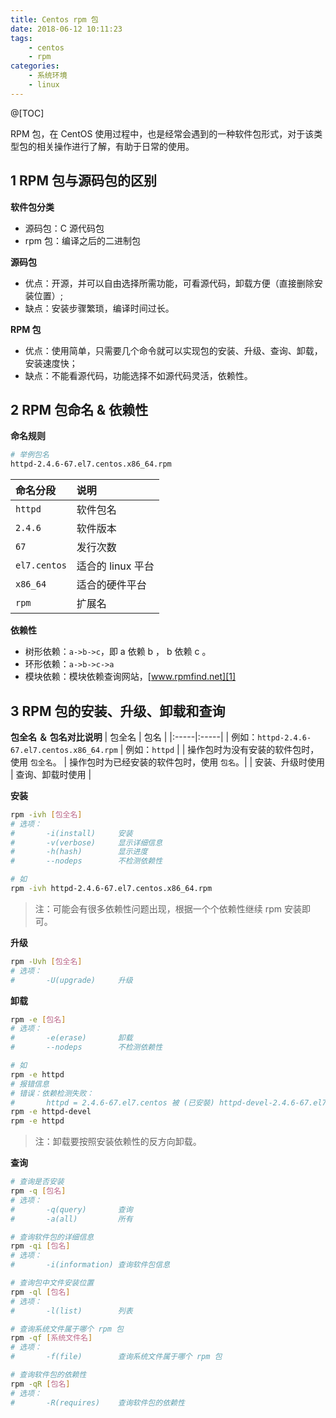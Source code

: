 ```yaml
---
title: Centos rpm 包
date: 2018-06-12 10:11:23
tags:
    - centos
    - rpm
categories:
    - 系统环境
    - linux
---
```


@[TOC]

RPM 包，在 CentOS 使用过程中，也是经常会遇到的一种软件包形式，对于该类型包的相关操作进行了解，有助于日常的使用。

<!-- more -->

## 1 RPM 包与源码包的区别
**软件包分类**
- 源码包：C 源代码包
- rpm 包：编译之后的二进制包

**源码包**
- 优点：开源，并可以自由选择所需功能，可看源代码，卸载方便（直接删除安装位置）;
- 缺点：安装步骤繁琐，编译时间过长。

**RPM 包**
- 优点：使用简单，只需要几个命令就可以实现包的安装、升级、查询、卸载，安装速度快；
- 缺点：不能看源代码，功能选择不如源代码灵活，依赖性。

## 2 RPM 包命名 & 依赖性
**命名规则**
```bash
# 举例包名
httpd-2.4.6-67.el7.centos.x86_64.rpm
```
| 命名分段 | 说明 |
|:------|:-----|
| `httpd` | 软件包名 |
| `2.4.6` | 软件版本 |
| `67` | 发行次数 |
| `el7.centos` | 适合的 linux 平台 |
| `x86_64` | 适合的硬件平台 |
| `rpm` | 扩展名 |

**依赖性**
- 树形依赖：`a->b->c`，即 a 依赖 b ， b 依赖 c 。
- 环形依赖：`a->b->c->a`
- 模块依赖：模块依赖查询网站，[www.rpmfind.net][1]

## 3 RPM 包的安装、升级、卸载和查询
**包全名 ＆ 包名对比说明**
| 包全名 | 包名 |
|:-----|:-----|
| 例如：`httpd-2.4.6-67.el7.centos.x86_64.rpm` | 例如：`httpd` |
| 操作包时为没有安装的软件包时，使用 `包全名`。 | 操作包时为已经安装的软件包时，使用 `包名`。|
| 安装、升级时使用 | 查询、卸载时使用 |

**安装**
```bash
rpm -ivh [包全名]
# 选项：
#       -i(install)     安装
#       -v(verbose)     显示详细信息
#       -h(hash)        显示进度
#       --nodeps        不检测依赖性

# 如
rpm -ivh httpd-2.4.6-67.el7.centos.x86_64.rpm
```
> 注：可能会有很多依赖性问题出现，根据一个个依赖性继续 rpm 安装即可。

**升级**
```bash
rpm -Uvh [包全名]
# 选项：
#       -U(upgrade)     升级
```

**卸载**
```bash
rpm -e [包名]
# 选项：
#       -e(erase)       卸载
#       --nodeps        不检测依赖性

# 如
rpm -e httpd
# 报错信息
# 错误：依赖检测失败：
#       httpd = 2.4.6-67.el7.centos 被 (已安裝) httpd-devel-2.4.6-67.el7.centos.x86_64 需要
rpm -e httpd-devel
rpm -e httpd
```
> 注：卸载要按照安装依赖性的反方向卸载。

**查询**
```bash
# 查询是否安装
rpm -q [包名]
# 选项：
#       -q(query)       查询
#       -a(all)         所有

# 查询软件包的详细信息
rpm -qi [包名]
# 选项：
#       -i(information) 查询软件包信息

# 查询包中文件安装位置
rpm -ql [包名]
# 选项：
#       -l(list)        列表

# 查询系统文件属于哪个 rpm 包
rpm -qf [系统文件名]
# 选项：
#       -f(file)        查询系统文件属于哪个 rpm 包

# 查询软件包的依赖性
rpm -qR [包名]
# 选项：
#       -R(requires)    查询软件包的依赖性
```

[1]: http://www.rpmfind.net
